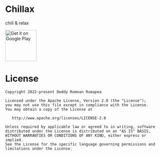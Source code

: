 # Chillax
chill &amp; relax

<a href="https://play.google.com/store/apps/details?id=com.romnan.kamusbatak" target="_blank">
<img src="https://play.google.com/intl/en_us/badges/images/generic/en-play-badge.png" alt="Get it on Google Play" height="100"/></a>

License
=======

    Copyright 2022-present Deddy Romnan Rumapea

    Licensed under the Apache License, Version 2.0 (the "License"); 
    you may not use this file except in compliance with the License. 
    You may obtain a copy of the License at

       http://www.apache.org/licenses/LICENSE-2.0

    Unless required by applicable law or agreed to in writing, software
    distributed under the License is distributed on an "AS IS" BASIS,
    WITHOUT WARRANTIES OR CONDITIONS OF ANY KIND, either express or implied.
    See the License for the specific language governing permissions and
    limitations under the License.
